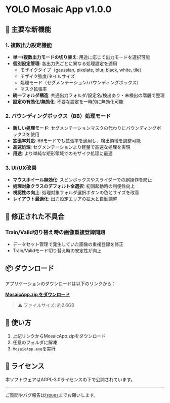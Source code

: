 # YOLO Mosaic App v1.0.0

## 🎉 主要な新機能

### 1. 複数出力設定機能
- **単一/複数出力モードの切り替え**: 用途に応じて出力モードを選択可能
- **個別設定管理**: 各出力先ごとに異なる処理設定を適用
  - モザイクタイプ（gaussian, pixelate, blur, black, white, tile）
  - モザイク強度/タイルサイズ
  - 処理モード（セグメンテーション/バウンディングボックス）
  - マスク拡張率
- **統一フォルダ構造**: 共通出力フォルダ/設定名/検出あり・未検出の階層で整理
- **設定の有効化/無効化**: 不要な設定を一時的に無効化可能

### 2. バウンディングボックス（BB）処理モード
- **新しい処理モード**: セグメンテーションマスクの代わりにバウンディングボックスを使用
- **拡張率対応**: BBモードでも拡張率を適用し、検出領域を調整可能
- **高速処理**: セグメンテーションより軽量で高速な処理を実現
- **用途**: より単純な矩形領域でのモザイク処理に最適

### 3. UI/UX改善
- **マウスホイール無効化**: スピンボックスやスライダーでの誤操作を防止
- **処理対象クラスのデフォルト全選択**: 初回起動時の利便性向上
- **視認性の向上**: 処理対象フォルダ選択ボタンの色とサイズを改善
- **レイアウト最適化**: 出力設定エリアの拡大と自動調整

## 🐛 修正された不具合

### Train/Valid切り替え時の画像重複登録問題
- データセット管理で発生していた画像の重複登録を修正
- Train/Validモード切り替え時の安定性が向上

## 📦 ダウンロード

アプリケーションのダウンロードは以下のリンクから：

**[MosaicApp.zip をダウンロード](https://drive.google.com/drive/folders/1q3fQJRg0U-lk8EXt_rmAUgfHhSgapGsu?usp=drive_link)**

> ⚠️ ファイルサイズ: 約2.6GB

## 🚀 使い方

1. 上記リンクからMosaicApp.zipをダウンロード
2. 任意のフォルダに解凍
3. `MosaicApp.exe`を実行

## 📝 ライセンス

本ソフトウェアはAGPL-3.0ライセンスの下で公開されています。

---

ご質問やバグ報告は[Issues](https://github.com/kawaiitemachan/yolo-mosaic-app/issues)までお願いします。